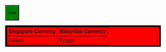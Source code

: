 <!DOCTYPE html>
<head>
<title>Table</title>

<style>
table {
   border: black solid 5px;
   border-collapse: collapse;
   background-color: red; 
   font-family: arial;
   }

th, td {
   border: black solid 1px;
   padding: 5px
   }

button {
   width: 200 px;
   height: 50px;
   background-color: green;
   }
</style>


</head>

<body>

<table>
<thead>
<tr>
<th>Singapore Currency</th>
<th>Malaysian Currency</th>
</tr>
</thead>



<tbody>
<tr>
<td>Dollars</td>
<td>Ringgit</td>
</tr>
</tbody>

<button>Click</button>

</body>
